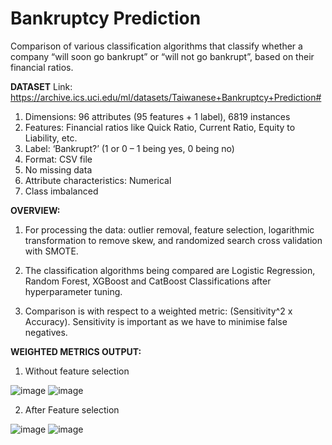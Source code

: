 # Bankruptcy Prediction
Comparison of various classification algorithms that classify whether a company “will soon go bankrupt” or “will not go bankrupt”, based on their financial ratios.

**DATASET**
Link: https://archive.ics.uci.edu/ml/datasets/Taiwanese+Bankruptcy+Prediction#

1) Dimensions: 96 attributes (95 features + 1 label), 6819 instances 
2) Features: Financial ratios like Quick Ratio, Current Ratio, Equity to Liability, etc.
3) Label: ‘Bankrupt?’ (1 or 0 – 1 being yes, 0 being no)
4) Format: CSV file
5) No missing data
6) Attribute characteristics: Numerical
7) Class imbalanced


**OVERVIEW:**
1) For processing the data: outlier removal, feature selection, logarithmic transformation to remove skew, and randomized search cross validation with SMOTE.

2) The classification algorithms being compared are Logistic Regression, Random Forest, XGBoost and CatBoost Classifications after hyperparameter tuning.

3) Comparison is with respect to a weighted metric: (Sensitivity^2 x Accuracy). Sensitivity is important as we have to minimise false negatives.


**WEIGHTED METRICS OUTPUT:**
1) Without feature selection

![image](https://user-images.githubusercontent.com/67577967/137084735-032ec83b-1347-470e-a050-94625e10ff96.png)
![image](https://user-images.githubusercontent.com/67577967/137084853-4acb11e4-c38d-448f-bb83-2c08236f9fc6.png)


2) After Feature selection

![image](https://user-images.githubusercontent.com/67577967/137084923-642ebfb6-bfef-406e-86aa-dc26f133528f.png)
![image](https://user-images.githubusercontent.com/67577967/137085002-8ef1408a-a009-4899-ace0-ff682c331dd6.png)




